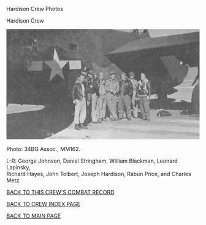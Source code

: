 
Hardison Crew Photos






 




Hardison Crew  
  

![](Hardison.jpg)  

Photo: 34BG Assoc., MM162.  

L-R: George Johnson, Daniel Stringham, William Blackman, Leonard Lapinsky,  
 Richard Hayes, John Tolbert, Joseph Hardison, Rabun Price, and Charles Metz.
  
  

[BACK TO THIS CREW'S COMBAT RECORD](crews/Hardison.md)  

[BACK TO CREW INDEX PAGE](000crews.md)  

[BACK TO MAIN PAGE](index.html)


